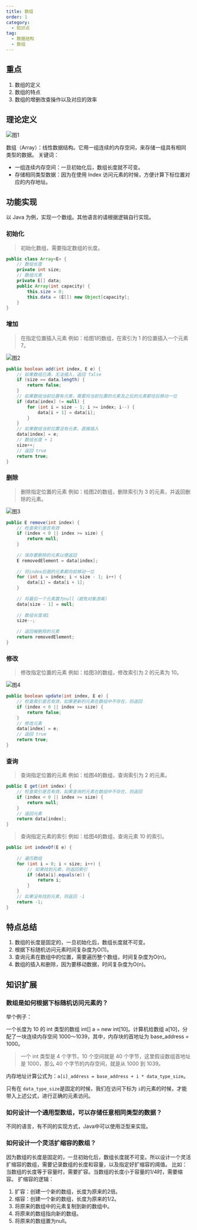```yaml
---
title: 数组
order: 1
category:
  - 知识点
tag:
  - 数据结构
  - 数组
---
```

## 重点
1. 数组的定义
2. 数组的特点
3. 数组的增删改查操作以及对应的效率

## 理论定义
![图1](https://raw.githubusercontent.com/zhongyuan202020/coder-notes-image/main/public/data-structrue/array_init.png)

数组（Array）：线性数据结构。它用一组连续的内存空间，来存储一组具有相同类型的数据。
关键词：

- 一组连续内存空间：一旦初始化后，数组长度就不可变。
- 存储相同类型数据：因为在使用 Index 访问元素的时候，方便计算下标位置对应的内存地址。

## 功能实现
以 Java 为例，实现一个数组。其他语言的请根据逻辑自行实现。
### 初始化
> 初始化数组，需要指定数组的长度。


```java
public class Array<E> {
    // 数组长度
    private int size;
    // 数组元素
    private E[] data;
    public Array(int capacity) {
        this.size = 0;
        this.data = (E[]) new Object[capacity];
    }
}
```

### 增加
> 在指定位置插入元素
例如：给图1的数组，在索引为 1 的位置插入一个元素 7。

![图2](https://raw.githubusercontent.com/zhongyuan202020/coder-notes-image/main/public/data-structrue/array_add1.gif)

```java
public boolean add(int index, E e) {
    // 如果数组已满，无法插入，返回 false
    if (size == data.length) {
        return false;
    }
    // 如果数组当前位置有元素，需要将当前位置的元素及之后的元素都往后移动一位
    if (data[index] != null) {
        for (int i = size - 1; i >= index; i--) {
            data[i + 1] = data[i];
        }
    }
    // 如果数组当前位置没有元素，直接插入
    data[index] = e;
    // 数组长度 + 1
    size++;
    // 返回 true
    return true;
}
```

### 删除
> 删除指定位置的元素
例如：给图2的数组，删除索引为 3 的元素，并返回删除的元素。

![图3](https://raw.githubusercontent.com/zhongyuan202020/coder-notes-image/main/public/data-structrue/array_delete1.gif)

```java
public E remove(int index) {
    // 检查索引是否有效
    if (index < 0 || index >= size) {
        return null;
    }
    
    // 保存要删除的元素以便返回
    E removedElement = data[index];
    
    // 将index后面的元素都向前移动一位
    for (int i = index; i < size - 1; i++) {
        data[i] = data[i + 1];
    }
    
    // 将最后一个元素置为null（避免对象游离）
    data[size - 1] = null;
    
    // 数组长度减1
    size--;
    
    // 返回被删除的元素
    return removedElement;
}
```
### 修改
> 修改指定位置的元素
例如：给图3的数组，修改索引为 2 的元素为 10。

![图4](https://raw.githubusercontent.com/zhongyuan202020/coder-notes-image/main/public/data-structrue/array_update1.gif)

```java
public boolean update(int index, E e) {
    // 检查索引是否有效，如果更新的元素在数组中不存在，则返回
    if (index < 0 || index >= size) {
        return false;
    }
    // 修改元素
    data[index] = e;
    // 返回 true
    return true;
}
```

### 查询
> 查询指定位置的元素
例如：给图4的数组，查询索引为 2 的元素。
```java
public E get(int index) {
    // 检查索引是否有效，如果查询的元素在数组中不存在，则返回
    if (index < 0 || index >= size) {
        return null;
    }
    // 返回元素
    return data[index];
}
```
> 查询指定元素的索引
例如：给图4的数组，查询元素 10 的索引。
```java
public int indexOf(E e) {
    
    // 遍历数组
    for (int i = 0; i < size; i++) {
        // 如果找到元素，则返回索引
        if (data[i].equals(e)) {
            return i;
        }
    }
    // 如果没有找到元素，则返回 -1
    return -1;
}
```
## 特点总结
1. 数组的长度是固定的，一旦初始化后，数组长度就不可变。
2. 根据下标随机访问元素时间复杂度为O(1)。
3. 查询元素在数组中的位置，需要遍历整个数组，时间复杂度为O(n)。
4. 数组的插入和删除，因为要移动数据，时间复杂度为O(n)。

## 知识扩展
### 数组是如何根据下标随机访问元素的？
举个例子：

一个长度为 10 的 int 类型的数组 int[] a = new int[10]。计算机给数组 a[10]，分配了一块连续内存空间 1000～1039，其中，内存块的首地址为 base_address = 1000。

> 一个 int 类型是 4 个字节，10 个空间就是 40 个字节，这里假设数组首地址是 1000，那么 40 个字节的内存空间，就是从 1000 到 1039。
>

内存地址计算公式为：`a[i]_address = base_address + i * data_type_size`。

只有在 `data_type_size`是固定的时候，我们在访问下标为 `i`的元素的时候，才能带入上述公式，进行正确的元素访问。

### 如何设计一个通用型数组，可以存储任意相同类型的数据？
不同的语言，有不同的实现方式，Java中可以使用泛型来实现。
### 如何设计一个灵活扩缩容的数组？
因为数组的长度是固定的，一旦初始化后，数组长度就不可变。所以设计一个灵活扩缩容的数组，需要记录数组的长度和容量，以及指定好扩缩容的阈值。
比如：当数组的长度等于容量时，需要扩容。当数组的长度小于容量的1/4时，需要缩容。
扩缩容的逻辑：
1. 扩容：创建一个新的数组，长度为原来的2倍。
2. 缩容：创建一个新的数组，长度为原来的1/2。
3. 将原来的数组中的元素复制到新的数组中。
4. 将原来的数组指向新的数组。
5. 将原来的数组置为null。
